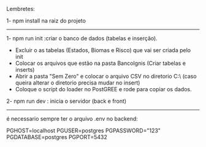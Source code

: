 Lembretes:

1- npm install na raiz do projeto

_________________________________________________

1- npm run init :criar o banco de dados (tabelas e inserção).
  - Excluir o as tabelas (Estados, Biomas e Risco) que vai ser criada pelo init
  - Colocar os arquivos que estão na pasta BancoIgnis (Criar tabelas e inserts)
  - Abrir a pasta "Sem Zero" e colocar o arquivo CSV no diretorio C:\ (caso queira alterar o diretorio precisa mudar no insert)
  - Coloque o script do loader no PostGREE e rode para copiar os dados.

2- npm run dev : inicia o servidor (back e front)

__________________________________________________

é necessario sempre ter o arquivo .env no backend:

PGHOST=localhost
PGUSER=postgres
PGPASSWORD="123"
PGDATABASE=postgres
PGPORT=5432
